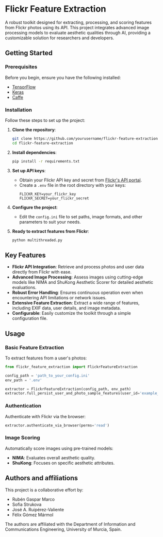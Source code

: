 # Flickr Feature Extraction

A robust toolkit designed for extracting, processing, and scoring features from Flickr photos using its API. This project integrates advanced image processing models to evaluate aesthetic qualities through AI, providing a customizable solution for researchers and developers.

## Getting Started

### Prerequisites

Before you begin, ensure you have the following installed:

- [TensorFlow](https://www.tensorflow.org/)
- [Keras](https://keras.io/)
- [Caffe](https://caffe.berkeleyvision.org/)

### Installation

Follow these steps to set up the project:

1. **Clone the repository**:
   ```bash
   git clone https://github.com/yourusername/flickr-feature-extraction.git
   cd flickr-feature-extraction
   ```

2. **Install dependencies**:
   ```bash
   pip install -r requirements.txt
   ```

3. **Set up API keys**:
   - Obtain your Flickr API key and secret from [Flickr's API portal](https://www.flickr.com/services/api/).
   - Create a `.env` file in the root directory with your keys:
     ```
     FLICKR_KEY=your_flickr_key
     FLICKR_SECRET=your_flickr_secret
     ```

4. **Configure the project**:
   - Edit the `config.ini` file to set paths, image formats, and other parameters to suit your needs.

5. **Ready to extract features from Flickr**:
   ```bash
   python multithreaded.py
   ```

## Key Features

- **Flickr API Integration**: Retrieve and process photos and user data directly from Flickr with ease.
- **Advanced Image Processing**: Assess images using cutting-edge models like NIMA and ShuKong Aesthetic Scorer for detailed aesthetic evaluations.
- **Robust Error Handling**: Ensures continuous operation even when encountering API limitations or network issues.
- **Extensive Feature Extraction**: Extract a wide range of features, including EXIF data, user details, and image metadata.
- **Configurable**: Easily customize the toolkit through a simple configuration file.

## Usage

### Basic Feature Extraction

To extract features from a user's photos:

```python
from flickr_feature_extraction import FlickrFeatureExtraction

config_path = 'path_to_your_config.ini'
env_path = '.env'

extractor = FlickrFeatureExtraction(config_path, env_path)
extractor.full_persist_user_and_photo_sample_features(user_id='example_user_id')
```

### Authentication

Authenticate with Flickr via the browser:

```python
extractor.authenticate_via_browser(perms='read')
```

### Image Scoring

Automatically score images using pre-trained models:

- **NIMA**: Evaluates overall aesthetic quality.
- **ShuKong**: Focuses on specific aesthetic attributes.

## Authors and affiliations

This project is a collaborative effort by:

- Rubén Gaspar Marco
- Sofia Strukova
- José A. Ruipérez-Valiente
- Félix Gómez Mármol

The authors are affiliated with the Department of Information and Communications Engineering, University of Murcia, Spain.
